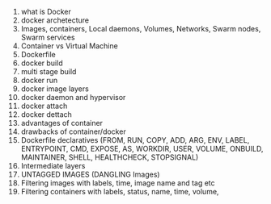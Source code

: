 1. what is Docker
2. docker archetecture
3. Images, containers, Local daemons, Volumes, Networks, Swarm nodes, Swarm services
4. Container vs Virtual Machine
5. Dockerfile
6. docker build
7. multi stage build
8. docker run
9. docker image layers
10. docker daemon and hypervisor
11. docker attach
12. docker dettach
13. advantages of container
14. drawbacks of container/docker
15. Dockerfile declaratives (FROM, RUN, COPY, ADD, ARG, ENV, LABEL, ENTRYPOINT, CMD, EXPOSE, AS, WORKDIR, USER, VOLUME, ONBUILD, MAINTAINER, SHELL, HEALTHCHECK, STOPSIGNAL)
16. Intermediate layers
17. UNTAGGED IMAGES (DANGLING Images)
18. Filtering images with labels, time, image name and tag etc
19. Filtering containers with labels, status, name, time, volume, 
